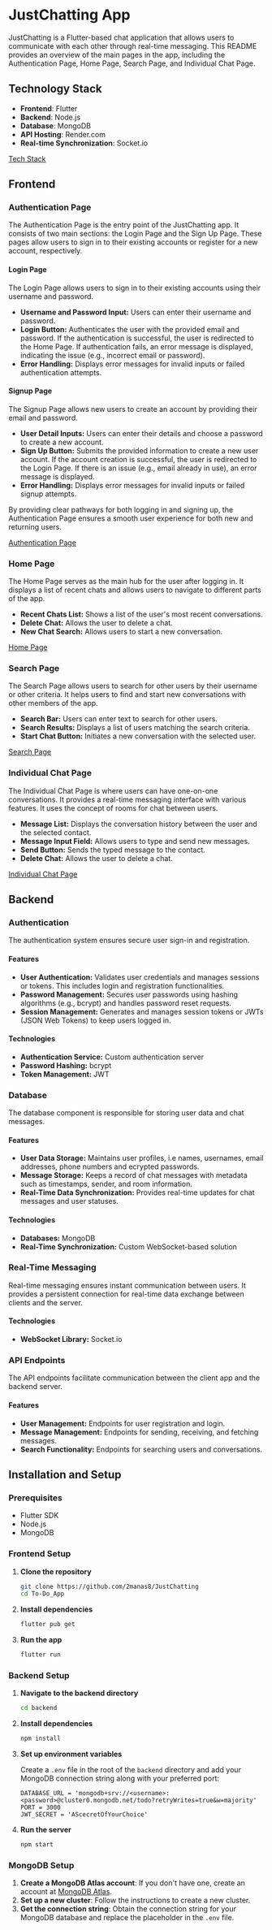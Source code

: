 # JustChatting App

JustChatting is a Flutter-based chat application that allows users to communicate with each other through real-time messaging. This README provides an overview of the main pages in the app, including the Authentication Page, Home Page, Search Page, and Individual Chat Page.

## Technology Stack

- **Frontend**: Flutter
- **Backend**: Node.js
- **Database**: MongoDB
- **API Hosting**: Render.com
- **Real-time Synchronization**: Socket.io

[Tech Stack](./assets/tech_stack.png)

## Frontend

### Authentication Page

The Authentication Page is the entry point of the JustChatting app. It consists of two main sections: the Login Page and the Sign Up Page. These pages allow users to sign in to their existing accounts or register for a new account, respectively.

#### Login Page

The Login Page allows users to sign in to their existing accounts using their username and password.

- **Username and Password Input:** Users can enter their username and password.
- **Login Button:** Authenticates the user with the provided email and password. If the authentication is successful, the user is redirected to the Home Page. If authentication fails, an error message is displayed, indicating the issue (e.g., incorrect email or password).
- **Error Handling:** Displays error messages for invalid inputs or failed authentication attempts.

#### Signup Page

The Signup Page allows new users to create an account by providing their email and password.

- **User Detail Inputs:** Users can enter their details and choose a password to create a new account.
- **Sign Up Button:** Submits the provided information to create a new user account. If the account creation is successful, the user is redirected to the Login Page. If there is an issue (e.g., email already in use), an error message is displayed.
- **Error Handling:** Displays error messages for invalid inputs or failed signup attempts.

By providing clear pathways for both logging in and signing up, the Authentication Page ensures a smooth user experience for both new and returning users.

[Authentication Page](./assets/authentication.png)

### Home Page

The Home Page serves as the main hub for the user after logging in. It displays a list of recent chats and allows users to navigate to different parts of the app.

- **Recent Chats List:** Shows a list of the user's most recent conversations.
- **Delete Chat:** Allows the user to delete a chat.
- **New Chat Search:** Allows users to start a new conversation.

[Home Page](./assets/home.png)

### Search Page

The Search Page allows users to search for other users by their username or other criteria. It helps users to find and start new conversations with other members of the app.

- **Search Bar:** Users can enter text to search for other users.
- **Search Results:** Displays a list of users matching the search criteria.
- **Start Chat Button:** Initiates a new conversation with the selected user.

[Search Page](./assets/search.png)

### Individual Chat Page

The Individual Chat Page is where users can have one-on-one conversations. It provides a real-time messaging interface with various features. It uses the concept of rooms for chat between users.

- **Message List:** Displays the conversation history between the user and the selected contact.
- **Message Input Field:** Allows users to type and send new messages.
- **Send Button:** Sends the typed message to the contact.
- **Delete Chat:** Allows the user to delete a chat.

[Individual Chat Page](./assets/chat.png)

## Backend

### Authentication

The authentication system ensures secure user sign-in and registration.

#### Features

- **User Authentication:** Validates user credentials and manages sessions or tokens. This includes login and registration functionalities.
- **Password Management:** Secures user passwords using hashing algorithms (e.g., bcrypt) and handles password reset requests.
- **Session Management:** Generates and manages session tokens or JWTs (JSON Web Tokens) to keep users logged in.

#### Technologies

- **Authentication Service:** Custom authentication server
- **Password Hashing:** bcrypt
- **Token Management:** JWT

### Database

The database component is responsible for storing user data and chat messages.

#### Features

- **User Data Storage:** Maintains user profiles, i.e names, usernames, email addresses, phone numbers and ecrypted passwords.
- **Message Storage:** Keeps a record of chat messages with metadata such as timestamps, sender, and room information.
- **Real-Time Data Synchronization:** Provides real-time updates for chat messages and user statuses.

#### Technologies

- **Databases:** MongoDB
- **Real-Time Synchronization:** Custom WebSocket-based solution

### Real-Time Messaging

Real-time messaging ensures instant communication between users. It provides a persistent connection for real-time data exchange between clients and the server.

#### Technologies

- **WebSocket Library:** Socket.io

### API Endpoints

The API endpoints facilitate communication between the client app and the backend server.

#### Features

- **User Management:** Endpoints for user registration and login.
- **Message Management:** Endpoints for sending, receiving, and fetching messages.
- **Search Functionality:** Endpoints for searching users and conversations.

## Installation and Setup

### Prerequisites

- Flutter SDK
- Node.js
- MongoDB

### Frontend Setup

1. **Clone the repository**

   ```sh
   git clone https://github.com/2manas8/JustChatting
   cd To-Do_App
   ```

2. **Install dependencies**

   ```sh
   flutter pub get
   ```

3. **Run the app**

   ```sh
   flutter run
   ```

### Backend Setup

1. **Navigate to the backend directory**

   ```sh
   cd backend
   ```

2. **Install dependencies**

   ```sh
   npm install
   ```

3. **Set up environment variables**

   Create a `.env` file in the root of the `backend` directory and add your MongoDB connection string along with your preferred port:

   ```env
   DATABASE_URL = 'mongodb+srv://<username>:<password>@cluster0.mongodb.net/todo?retryWrites=true&w=majority'
   PORT = 3000
   JWT_SECRET = 'AScecretOfYourChoice'
   ```

4. **Run the server**

   ```sh
   npm start
   ```

### MongoDB Setup

1. **Create a MongoDB Atlas account**: If you don't have one, create an account at [MongoDB Atlas](https://www.mongodb.com/cloud/atlas).
2. **Set up a new cluster**: Follow the instructions to create a new cluster.
3. **Get the connection string**: Obtain the connection string for your MongoDB database and replace the placeholder in the `.env` file.